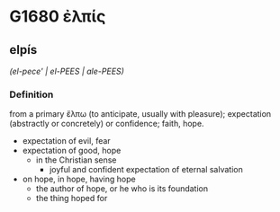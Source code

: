 # G1680 ἐλπίς

## elpís

_(el-pece' | el-PEES | ale-PEES)_

### Definition

from a primary ἔλπω (to anticipate, usually with pleasure); expectation (abstractly or concretely) or confidence; faith, hope.

- expectation of evil, fear
- expectation of good, hope
  - in the Christian sense
    - joyful and confident expectation of eternal salvation
- on hope, in hope, having hope
  - the author of hope, or he who is its foundation
  - the thing hoped for

